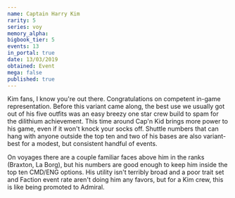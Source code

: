 ```yaml
---
name: Captain Harry Kim
rarity: 5
series: voy
memory_alpha:
bigbook_tier: 5
events: 13
in_portal: true
date: 13/03/2019
obtained: Event
mega: false
published: true
---
```


Kim fans, I know you're out there. Congratulations on competent in-game representation. Before this variant came along, the best use we usually got out of his five outfits was an easy breezy one star crew build to spam for the dilithium achievement. This time around Cap'n Kid brings more power to his game, even if it won't knock your socks off. Shuttle numbers that can hang with anyone outside the top ten and two of his bases are also variant-best for a modest, but consistent handful of events.

On voyages there are a couple familiar faces above him in the ranks (Braxton, La Borg), but his numbers are good enough to keep him inside the top ten CMD/ENG options. His utility isn't terribly broad and a poor trait set and Faction event rate aren't doing him any favors, but for a Kim crew, this is like being promoted to Admiral.
